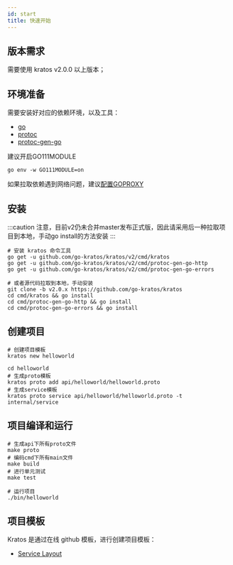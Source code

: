 ```yaml
---
id: start
title: 快速开始
---
```


## 版本需求
需要使用 kratos v2.0.0 以上版本；

## 环境准备
需要安装好对应的依赖环境，以及工具：
- [go](https://golang.org/dl/)
- [protoc](https://github.com/protocolbuffers/protobuf)
- [protoc-gen-go](https://github.com/protocolbuffers/protobuf-go)

建议开启GO111MODULE
```
go env -w GO111MODULE=on
```

如果拉取依赖遇到网络问题，建议[配置GOPROXY](https://goproxy.cn/)

## 安装
:::caution
注意，目前v2仍未合并master发布正式版，因此请采用后一种拉取项目到本地，手动go install的方法安装
:::

```
# 安装 kratos 命令工具
go get -u github.com/go-kratos/kratos/v2/cmd/kratos
go get -u github.com/go-kratos/kratos/v2/cmd/protoc-gen-go-http
go get -u github.com/go-kratos/kratos/v2/cmd/protoc-gen-go-errors

# 或者源代码拉取到本地，手动安装
git clone -b v2.0.x https://github.com/go-kratos/kratos
cd cmd/kratos && go install
cd cmd/protoc-gen-go-http && go install
cd cmd/protoc-gen-go-errors && go install
```
## 创建项目
```
# 创建项目模板
kratos new helloworld

cd helloworld
# 生成proto模板
kratos proto add api/helloworld/helloworld.proto
# 生成service模板
kratos proto service api/helloworld/helloworld.proto -t internal/service
```
## 项目编译和运行
```
# 生成api下所有proto文件
make proto
# 编码cmd下所有main文件
make build
# 进行单元测试
make test

# 运行项目
./bin/helloworld
```

## 项目模板
Kratos 是通过在线 github 模板，进行创建项目模板：

* [Service Layout](https://github.com/go-kratos/kratos-layout)
